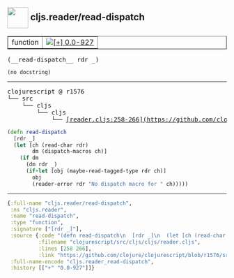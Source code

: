 ## <img width="48px" valign="middle" src="http://i.imgur.com/Hi20huC.png"> cljs.reader/read-dispatch

 <table border="1">
<tr>
<td>function</td>
<td><a href="https://github.com/cljsinfo/api-refs/tree/0.0-927"><img valign="middle" alt="[+] 0.0-927" src="https://img.shields.io/badge/+-0.0--927-lightgrey.svg"></a> </td>
</tr>
</table>

 <samp>
(__read-dispatch__ rdr _)<br>
</samp>

```
(no docstring)
```

---

 <pre>
clojurescript @ r1576
└── src
    └── cljs
        └── cljs
            └── <ins>[reader.cljs:258-266](https://github.com/clojure/clojurescript/blob/r1576/src/cljs/cljs/reader.cljs#L258-L266)</ins>
</pre>

```clj
(defn read-dispatch
  [rdr _]
  (let [ch (read-char rdr)
        dm (dispatch-macros ch)]
    (if dm
      (dm rdr _)
      (if-let [obj (maybe-read-tagged-type rdr ch)]
        obj
        (reader-error rdr "No dispatch macro for " ch)))))
```


---

```clj
{:full-name "cljs.reader/read-dispatch",
 :ns "cljs.reader",
 :name "read-dispatch",
 :type "function",
 :signature ["[rdr _]"],
 :source {:code "(defn read-dispatch\n  [rdr _]\n  (let [ch (read-char rdr)\n        dm (dispatch-macros ch)]\n    (if dm\n      (dm rdr _)\n      (if-let [obj (maybe-read-tagged-type rdr ch)]\n        obj\n        (reader-error rdr \"No dispatch macro for \" ch)))))",
          :filename "clojurescript/src/cljs/cljs/reader.cljs",
          :lines [258 266],
          :link "https://github.com/clojure/clojurescript/blob/r1576/src/cljs/cljs/reader.cljs#L258-L266"},
 :full-name-encode "cljs.reader_read-dispatch",
 :history [["+" "0.0-927"]]}

```
